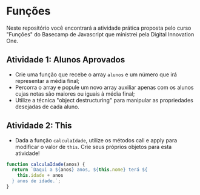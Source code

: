 # Funções

Neste repositório você encontrará a atividade prática proposta pelo curso "Funções" do Basecamp de Javascript que ministrei pela Digital Innovation One.

## Atividade 1: Alunos Aprovados

- Crie uma função que recebe o array `alunos` e um número que irá representar a média final;
- Percorra o array e popule um novo array auxiliar apenas com os alunos cujas notas são maiores ou iguais à média final;
- Utilize a técnica "object destructuring" para manipular as propriedades desejadas de cada aluno.

## Atividade 2: This

- Dada a função `calculaIdade`, utilize os métodos call e apply para modificar o valor de `this`. Crie seus próprios objetos para esta atividade!

```js
function calculaIdade(anos) {
  return `Daqui a ${anos} anos, ${this.nome} terá ${
    this.idade + anos
  } anos de idade.`;
}
```

